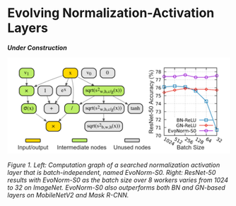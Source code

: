 # Evolving Normalization-Activation Layers

***Under Construction***

<div style="text-align:center"><img src ="figures/evonorm.PNG"  width="1000"/></div>
<p>
<em>Figure 1. Left: Computation graph of a searched normalization activation layer that is batch-independent, named EvoNorm-S0.      Right: ResNet-50 results with EvoNorm-S0 as the batch size over 8 workers varies from 1024 to 32 on ImageNet. EvoNorm-S0 also outperforms both BN and GN-based layers on MobileNetV2 and Mask R-CNN.
</em>
</p>
